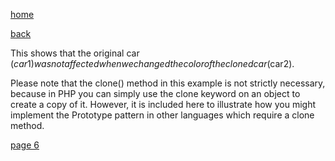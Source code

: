 [home](./page01.md)

[back](./page04.md)

This shows that the original car ($car1) was not affected when we changed the color of the cloned car ($car2).

Please note that the clone() method in this example is not strictly necessary, because in PHP you can simply use the clone keyword on an object to create a copy of it. However, it is included here to illustrate how you might implement the Prototype pattern in other languages which require a clone method.

[page 6](./page06.md)
